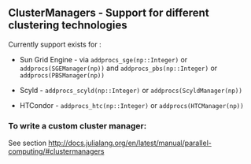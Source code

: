 ## ClusterManagers - Support for different clustering technologies

Currently support exists for :

- Sun Grid Engine - via `addprocs_sge(np::Integer)` or `addprocs(SGEManager(np))`
                    and `addprocs_pbs(np::Integer)` or `addprocs(PBSManager(np))`

- Scyld - `addprocs_scyld(np::Integer)` or `addprocs(ScyldManager(np))`
- HTCondor - `addprocs_htc(np::Integer)` or `addprocs(HTCManager(np))`


### To write a custom cluster manager:

See section http://docs.julialang.org/en/latest/manual/parallel-computing/#clustermanagers
